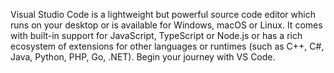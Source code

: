 Visual Studio Code is a lightweight but powerful source code
editor which runs on your desktop or is available for Windows,
macOS or Linux. It comes with built-in support for JavaScript,
TypeScript or Node.js or has a rich ecosystem of extensions
for other languages or runtimes (such as C++, C#, Java,
Python, PHP, Go, .NET). Begin your journey with VS Code.